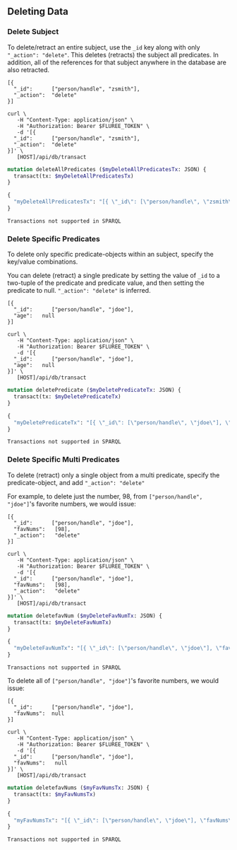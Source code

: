 ## Deleting Data 

### Delete Subject
To delete/retract an entire subject, use the `_id` key along with only `"_action": "delete"`. This deletes (retracts) the subject all predicates. In addition, all of the references for that subject anywhere in the database are also retracted.

```flureeql
[{
  "_id":      ["person/handle", "zsmith"],
  "_action":  "delete"
}]
```
```curl
curl \
   -H "Content-Type: application/json" \
   -H "Authorization: Bearer $FLUREE_TOKEN" \
   -d '[{
  "_id":      ["person/handle", "zsmith"],
  "_action":  "delete"
}]' \
   [HOST]/api/db/transact
```
```graphql
mutation deleteAllPredicates ($myDeleteAllPredicatesTx: JSON) {
  transact(tx: $myDeleteAllPredicatesTx)
}

{
  "myDeleteAllPredicatesTx": "[{ \"_id\": [\"person/handle\", \"zsmith\"], \"_action\": \"delete\" }]"
}
```

```sparql
Transactions not supported in SPARQL
```

### Delete Specific Predicates

To delete only specific predicate-objects within an subject, specify the key/value combinations.

You can delete (retract) a single predicate by setting the value of `_id` to a two-tuple of the predicate and predicate value, and then setting the predicate to null. `"_action": "delete"` is inferred. 

```flureeql
[{
  "_id":      ["person/handle", "jdoe"],
  "age":   null
}]
```

```curl
curl \
   -H "Content-Type: application/json" \
   -H "Authorization: Bearer $FLUREE_TOKEN" \
   -d '[{
  "_id":      ["person/handle", "jdoe"],
  "age":   null
}]' \
   [HOST]/api/db/transact
```

```graphql
mutation deletePredicate ($myDeletePredicateTx: JSON) {
  transact(tx: $myDeletePredicateTx)
}

{
  "myDeletePredicateTx": "[{ \"_id\": [\"person/handle\", \"jdoe\"], \"age\": null }]"
}
```

```sparql
Transactions not supported in SPARQL
```

### Delete Specific Multi Predicates

To delete (retract) only a single object from a multi predicate, specify the predicate-object, and add `"_action": "delete"`

For example, to delete just the number, 98, from   `["person/handle", "jdoe"]`'s favorite numbers, we would issue:

```flureeql
[{
  "_id":      ["person/handle", "jdoe"],
  "favNums":   [98],
  "_action":   "delete"
}]
```

```curl
curl \
   -H "Content-Type: application/json" \
   -H "Authorization: Bearer $FLUREE_TOKEN" \
   -d '[{
  "_id":      ["person/handle", "jdoe"],
  "favNums":   [98],
  "_action":   "delete"
}]' \
   [HOST]/api/db/transact
```

```graphql
mutation deletefavNum ($myDeleteFavNumTx: JSON) {
  transact(tx: $myDeleteFavNumTx)
}

{
  "myDeleteFavNumTx": "[{ \"_id\": [\"person/handle\", \"jdoe\"], \"favNum\": [98], \"_action\": \"delete\" }]"
}
```

```sparql
Transactions not supported in SPARQL
```

To delete all of `["person/handle", "jdoe"]`'s favorite numbers, we would issue:


```flureeql
[{
  "_id":      ["person/handle", "jdoe"],
  "favNums":  null
}]
```

```curl
curl \
   -H "Content-Type: application/json" \
   -H "Authorization: Bearer $FLUREE_TOKEN" \
   -d '[{
  "_id":      ["person/handle", "jdoe"],
  "favNums":   null
}]' \
   [HOST]/api/db/transact
```

```graphql
mutation deletefavNums ($myFavNumsTx: JSON) {
  transact(tx: $myFavNumsTx)
}

{
  "myFavNumsTx": "[{ \"_id\": [\"person/handle\", \"jdoe\"], \"favNums\": null }]"
}
```

```sparql
Transactions not supported in SPARQL
```



